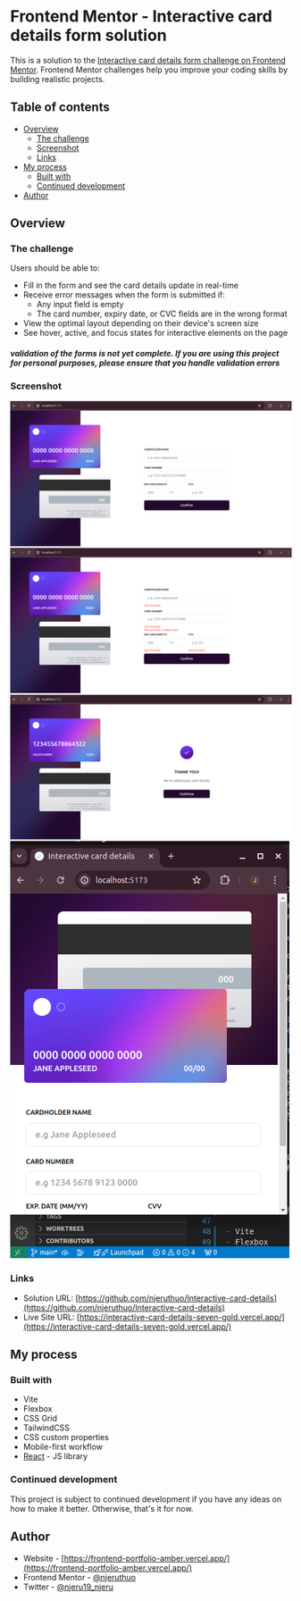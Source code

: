 # Frontend Mentor - Interactive card details form solution

This is a solution to the [Interactive card details form challenge on Frontend Mentor](https://www.frontendmentor.io/challenges/interactive-card-details-form-XpS8cKZDWw). Frontend Mentor challenges help you improve your coding skills by building realistic projects.

## Table of contents

- [Overview](#overview)
  - [The challenge](#the-challenge)
  - [Screenshot](#screenshot)
  - [Links](#links)
- [My process](#my-process)
  - [Built with](#built-with)
  - [Continued development](#continued-development)
- [Author](#author)

## Overview

### The challenge

Users should be able to:

- Fill in the form and see the card details update in real-time
- Receive error messages when the form is submitted if:
  - Any input field is empty
  - The card number, expiry date, or CVC fields are in the wrong format
- View the optimal layout depending on their device's screen size
- See hover, active, and focus states for interactive elements on the page

##### validation of the forms is not yet complete. If you are using this project for personal purposes, please ensure that you handle validation errors

### Screenshot

![](./screenshots/s1.png)
![](./screenshots/s2.png)
![](./screenshots/s3.png)
![](./screenshots/s4.png)

### Links

- Solution URL: [https://github.com/njeruthuo/Interactive-card-details](https://github.com/njeruthuo/Interactive-card-details)
- Live Site URL: [https://interactive-card-details-seven-gold.vercel.app/](https://interactive-card-details-seven-gold.vercel.app/)

## My process

### Built with

- Vite
- Flexbox
- CSS Grid
- TailwindCSS
- CSS custom properties
- Mobile-first workflow
- [React](https://reactjs.org/) - JS library

### Continued development

This project is subject to continued development if you have any ideas on how to make it better. Otherwise, that's it for now.

## Author

- Website - [https://frontend-portfolio-amber.vercel.app/](https://frontend-portfolio-amber.vercel.app/)
- Frontend Mentor - [@njeruthuo](https://www.frontendmentor.io/profile/njeruthuo)
- Twitter - [@njeru19_njeru](https://www.twitter.com/njeru19_njeru)
